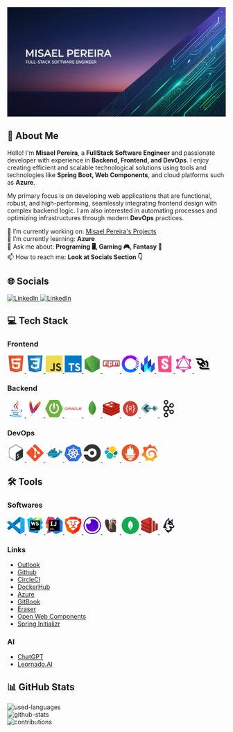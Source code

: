 <!-- Banner image generated with Leonardo AI -->
<!-- 
    Leonardo AI Prompt:

    Misael Pereira, full-stack software engineer, banner illustration, against a gradient of dark blue to deep purple night sky at dusk, evoking innovation and professionalism, with subtle circuit board patterns and thin coding symbols etched in a metallic silver hue, blending seamlessly with futuristic coding interface lines in shades of electric blue and bright green, modern, simple, and minimalist, surrounded by clean, bold typography with a hint of metallic finish, conveying cutting-edge expertise.
-->
<div align="center">
    <img src="./banners/misaelpereiradev_github_banner_2.jpg" alt="misaelpereiradev_github_banner"/>
</div>

<h2 align="left">💫 About Me</h2>
<p align="left">
Hello! I'm <b>Misael Pereira</b>, a <b>FullStack Software Engineer</b> and passionate developer with experience in <b>Backend, Frontend, and DevOps</b>. I enjoy creating efficient and scalable technological solutions using tools and technologies like <b>Spring Boot, Web Components</b>, and cloud platforms such as <b>Azure</b>.

My primary focus is on developing web applications that are functional, robust, and high-performing, seamlessly integrating frontend design with complex backend logic. I am also interested in automating processes and optimizing infrastructures through modern <b>DevOps</b> practices.
</p>

<!-- https://es.piliapp.com/emoji/list/ -->
🔭 I’m currently working on: <a href="https://github.com/misaelpereiradev?tab=projects" target="_blank" rel="noreferrer" >Misael Pereira's Projects</a><br>
🌱 I’m currently learning: <b>Azure</b>                         <br>
💬 Ask me about: <b>Programing 🖥️, Gaming 🎮, Fantasy 🦄</b>    <br>
📫 How to reach me: <b>Look at Socials Section 👇</b>           <br>

<!--
👯 I’m looking to collaborate on: TBA                           <br>
🤝 I’m looking for help with: TBA                               <br>
⚡ Fun fact: TBA                                                <br>
-->

<!-- https://shields.io/ -->
<h2>🌐 Socials</h2>
<p align="left">
    <a href="mailto:misael.pereira.dev@outlook.com" target="_blank" rel="noreferrer">
        <img src="https://img.shields.io/badge/Microsoft_Outlook-0078D4?style=for-the-badge&logo=microsoft-outlook&logoColor=white" alt="LinkedIn"/>
    </a>
    <a href="https://es.linkedin.com/in/misael-pereira-diaz-3895a5172" target="_blank" rel="noreferrer">
        <img src="https://img.shields.io/badge/LinkedIn-0077B5?style=for-the-badge&logo=linkedin&logoColor=white" alt="LinkedIn"/>
    </a>
</p>

<!-- https://devicon.dev/ -->
<h2 align="left">💻 Tech Stack</h2>
<p align="left">
    <h3>Frontend</h3>
    <a href="https://developer.mozilla.org/en-US/docs/Web/HTML" target="_blank" rel="noreferrer">
        <img src="icons/stack/html.svg" alt="html" width="40" height="40"/>
    </a>
    <a href="https://developer.mozilla.org/en-US/docs/Web/CSS" target="_blank" rel="noreferrer">
        <img src="icons/stack/css.svg" alt="css" width="40" height="40"/>
    </a>
    <a href="https://developer.mozilla.org/en-US/docs/Web/JavaScript" target="_blank" rel="noreferrer">
        <img src="icons/stack/javascript.svg" alt="javascript" width="40" height="40"/>
    </a>
    <a href="https://www.typescriptlang.org/" target="_blank" rel="noreferrer">
        <img src="icons/stack/typescript.svg" alt="typescript" width="40" height="40"/>
    </a>
    <a href="https://nodejs.org/" target="_blank" rel="noreferrer">
        <img src="icons/stack/nodejs.svg" alt="nodejs" width="40" height="40"/>
    </a>
    <a href="https://www.npmjs.com/" target="_blank" rel="noreferrer">
        <img src="icons/stack/npm.svg" alt="npm" width="40" height="40"/>
    </a>
    <a href="https://open-wc.org/" target="_blank" rel="noreferrer">
        <img src="icons/stack/open-wc.svg" alt="lit" height="40"/>
    </a>
    <a href="https://lit.dev/" target="_blank" rel="noreferrer">
        <img src="icons/stack/lit.svg" alt="lit" height="40"/>
    </a>
    <a href="https://storybook.js.org/" target="_blank" rel="noreferrer">
        <img src="icons/stack/storybook.svg" alt="lit" height="40"/>
    </a>
    <a href="https://graphql.org/" target="_blank" rel="noreferrer">
        <img src="icons/stack/graphql.svg" alt="graphql" width="40" height="40"/>
    </a>
    <a href="https://developer.mozilla.org/en-US/docs/Web/API/WebSockets_API" target="_blank" rel="noreferrer">
        <img src="icons/stack/websocket.svg" alt="socketio" width="40" height="40"/>
    </a>
    <h3>Backend</h3>
    <a href="https://www.java.com/" target="_blank" rel="noreferrer">
        <img src="icons/stack/java.svg" alt="java" width="40" height="40"/>
    </a>
    <a href="https://central.sonatype.com/" target="_blank" rel="noreferrer">
        <img src="icons/stack/maven.svg" alt="maven_central_repository" width="40" height="40"/>
    </a>
    <a href="https://spring.io/" target="_blank" rel="noreferrer">
        <img src="icons/stack/spring-boot.svg" alt="spring-boot" width="40" height="40"/>
    </a>
    <a href="https://oracle.com/database/" target="_blank" rel="noreferrer">
        <img src="icons/stack/oracle.svg" alt="oracledb" width="40" height="40"/>
    </a>
    <a href="https://www.mongodb.com/" target="_blank" rel="noreferrer">
        <img src="icons/stack/mongodb.svg" alt="mongodb" width="40" height="40"/>
    </a>
    <a href="https://redis.io/" target="_blank" rel="noreferrer">
        <img src="icons/stack/redis.svg" alt="redis" width="40" height="40"/>
    </a>
    <a href="https://restfulapi.net/" target="_blank" rel="noreferrer">
        <img src="icons/stack/rest.svg" alt="rest" width="40" height="40"/>
    </a>
    <a href="https://grpc.io/" target="_blank" rel="noreferrer">
        <img src="icons/stack/grpc.svg" alt="grpc" width="40" height="40"/>
    </a>
    <a href="https://kafka.apache.org/" target="_blank" rel="noreferrer">
        <img src="icons/stack/kafka.svg" alt="kafka" width="40" height="40"/>
    </a>
    <h3>DevOps</h3>
    <a href="https://en.wikipedia.org/wiki/Bash_(Unix_shell)" target="_blank" rel="noreferrer">
        <img src="icons/stack/bash.svg" alt="git" width="40" height="40"/>
    </a>
    <a href="https://git-scm.com/" target="_blank" rel="noreferrer">
        <img src="icons/stack/git.svg" alt="git" width="40" height="40"/>
    </a>
    <a href="https://www.docker.com/" target="_blank" rel="noreferrer">
        <img src="icons/stack/docker.svg" alt="docker" width="40" height="40"/>
    </a>
    <a href="https://kubernetes.io/" target="_blank" rel="noreferrer">
        <img src="icons/stack/kubernetes.svg" alt="kubernetes" width="40" height="40"/>
    </a>
    <a href="https://circleci.com/" target="_blank" rel="noreferrer">
        <img src="icons/stack/circleci.svg" alt="circleci" width="40" height="40"/>
    </a>
    <a href="https://www.elastic.co/elastic-stack" target="_blank" rel="noreferrer">
        <img src="icons/stack/elastic.svg" alt="elastic-stack" width="40" height="40"/>
    </a>
    <a href="https://prometheus.io/" target="_blank" rel="noreferrer">
        <img src="icons/stack/prometheus.svg" alt="prometheus" width="40" height="40"/>
    </a>
    <a href="https://grafana.com/" target="_blank" rel="noreferrer">
        <img src="icons/stack/grafana.svg" alt="graphana" width="40" height="40"/>
    </a>
</p>
<!-- To-do: add CDN, Ansible, Terraform, Helm -->

<!-- https://devicon.dev/ -->
<h2 align="left">🛠️ Tools</h2>
<p align="left">
    <h3>Softwares</h3>
    <a href="https://code.visualstudio.com/" target="_blank" rel="noreferrer">
        <img src="icons/tools/vscode.svg" alt="vscode" width="40" height="40"/>
    </a>
    <a href="https://www.jetbrains.com/webstorm/" target="_blank" rel="noreferrer">
        <img src="icons/tools/webstorm.svg" alt="webstorm" width="40" height="40"/>
    </a>
    <a href="https://www.jetbrains.com/idea/" target="_blank" rel="noreferrer">
        <img src="icons/tools/intelliJ-idea.svg" alt="intellij-idea" width="40" height="40"/>
    </a>
    <a href="https://brave.com/" target="_blank" rel="noreferrer">
        <img src="icons/tools/brave.svg" alt="brave" width="40" height="40"/>
    </a>
    <a href="https://insomnia.rest/" target="_blank" rel="noreferrer">
        <img src="icons/tools/insomnia.svg" alt="insomnia" width="40" height="40"/>
    </a>
    <a href="https://dbeaver.io/" target="_blank" rel="noreferrer">
        <img src="icons/tools/dbeaver.svg" alt="dbeaver" width="40" height="40"/>
    </a>
    <a href="https://www.mongodb.com/products/tools/compass/" target="_blank" rel="noreferrer">
        <img src="icons/tools/mongodb-compass.svg" alt="mongodb-compass" width="40" height="40"/>
    </a>
    <a href="https://redis.com/redis-enterprise/redis-insight/" target="_blank" rel="noreferrer">
        <img src="icons/tools/redisinsight.svg" alt="redis-insight" width="40" height="40"/>
    </a>
    <a href="https://www.conduktor.io/" target="_blank" rel="noreferrer">
        <img src="icons/tools/conduktor.jpg" alt="conduktor" width="40" height="40"/>
    </a>
    <h3>Links</h3>
    <ul>
        <li><a href="https://outlook.live.com/" target="_blank" rel="noreferrer">Outlook</a></li>
        <li><a href="https://github.com/" target="_blank" rel="noreferrer">Github</a></li>
        <li><a href="https://circleci.com/" target="_blank" rel="noreferrer">CircleCI</a></li>
        <li><a href="https://hub.docker.com/" target="_blank" rel="noreferrer">DockerHub</a></li>
        <li><a href="https://portal.azure.com/" target="_blank" rel="noreferrer">Azure</a></li>
        <li><a href="https://www.gitbook.com/" target="_blank" rel="noreferrer">GitBook</a></li>
        <li><a href="https://www.eraser.io/" target="_blank" rel="noreferrer">Eraser</a></li>
        <li><a href="https://open-wc.org/" target="_blank" rel="noreferrer">Open Web Components</a></li>
        <li><a href="https://start.spring.io/" target="_blank" rel="noreferrer">Spring Initializr</a></li>
    </ul>
    <h3>AI</h3>
    <ul>
        <li><a href="https://chatgpt.com/" target="_blank" rel="noreferrer">ChatGPT</a></li>
        <li><a href="https://leonardo.ai/" target="_blank" rel="noreferrer">Leornado.AI</a></li>
    </ul>
</p>

<h2>📊 GitHub Stats</h2>
<p align="left">
    <div>
        <img src="https://github-readme-stats.vercel.app/api/top-langs/?username=misaelpereiradev&theme=tokyonight&hide_border=true&include_all_commits=true&count_private=true&layout=compact" alt="used-languages"/>
    </div>
    <div>
        <img src="https://github-readme-stats.vercel.app/api?username=misaelpereiradev&theme=tokyonight&hide_border=true&include_all_commits=true&count_private=true" alt="github-stats"/>
    </div>
    <div>
        <img src="https://github-readme-streak-stats.herokuapp.com/?user=misaelpereiradev&theme=tokyonight&hide_border=true" alt="contributions"/>
    </div>
</p>